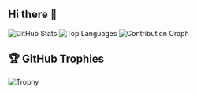## Hi there 👋

![GitHub Stats](https://github-readme-stats.vercel.app/api?username=nikhil-sen18&show_icons=true&theme=radical)
![Top Languages](https://github-readme-stats.vercel.app/api/top-langs/?username=nikhil-sen18&layout=compact&theme=radical)
![Contribution Graph](https://activity-graph.herokuapp.com/graph?username=nikhil-sen18&theme=github)
## 🏆 GitHub Trophies
![Trophy](https://github-profile-trophy.vercel.app/?username=nikhil-sen18)




